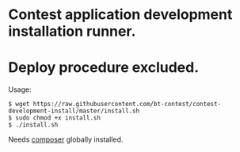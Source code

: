 # Contest application development installation runner. 
# Deploy procedure excluded.

Usage:
```
$ wget https://raw.githubusercontent.com/bt-contest/contest-development-install/master/install.sh
$ sudo chmod +x install.sh
$ ./install.sh
```

Needs [composer](https://getcomposer.org/doc/00-intro.md#globally) globally installed.
